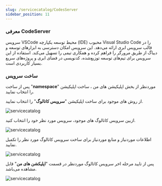 ```yaml
---
slug: /servicecatalog/CodesServer
sidebar_position: 11
---
```


### معرفی CodeServer
سرویس VSCode محیط توسعه یکپارچه (IDE) محبوب Visual Studio Code را در قالب سرویس ابری ارائه می‌دهد. این سرویس امکان دسترسی به ابزارهای توسعه و دیباگ از طریق مرورگر را فراهم کرده و همکاری تیمی را تسهیل می‌کند. استفاده از این سرویس برای تیم‌های توسعه توزیع‌شده، کدنویسی در فضای ابری و پروژه‌های سریع بسیار کاربردی است.


### ساخت سرویس
پس از ساخت "**namespace**" موردنظر از بخش اپلیکیشن های من ، ساخت اپلیکیشن را انتخاب نمایید.

از روش های موجود برای ساخت اپلیکیشن "**سرویس کاتالوگ**" را انتخاب نمایید.

![servicecatalog](/img/servicecatalog/servicecatalog00.png)

ازبین سرویس کاتالوگ های موجود، سرویس مورد نظر خود را انتخاب کنید.

![servicecatalog](/img/servicecatalog/servicecatalog000.png)

اطلاعات موردنیاز و منابع موردنیاز برای ساخت سرویس کاتالوگ مورد نظر را تکمیل نمایید.

![servicecatalog](/img/servicecatalog/servicecatalog21.png)

 پس از تایید مرحله اخر سرویس کاتالوگ موردنظر در قسمت "**اپلیکشن های من**" قابل مشاهده می‌باشد.
 
 ![servicecatalog](/img/servicecatalog/servicecatalog22.png)

